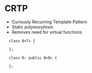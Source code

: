# CRTP
- Curiously Recurring Template Pattern
- Static polymorphism
- Removes need for virtual functions

```
  class B<T> {

  };

  class D: public B<D> {

  };
```